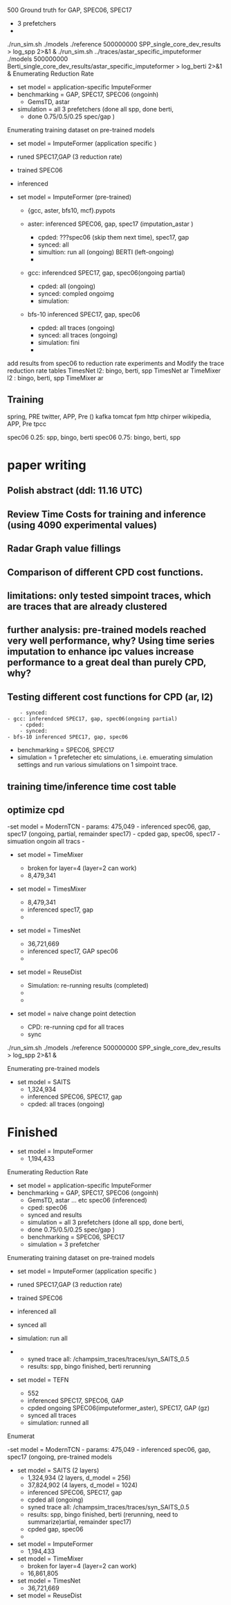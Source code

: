 500 Ground truth for GAP, SPEC06, SPEC17
- 3 prefetchers
- 
./run_sim.sh ./models ./reference 500000000 SPP_single_core_dev_results > log_spp 2>&1 &
./run_sim.sh ../traces/astar_specific_imputeformer ./models 500000000 Berti_single_core_dev_results/astar_specific_imputeformer > log_berti 2>&1 &
Enumerating Reduction Rate
- set model = application-specific ImputeFormer
- benchmarking = GAP, SPEC17, SPEC06 (ongoinh)
	- GemsTD, astar
- simulation = all 3 prefetchers (done all spp, done berti,
	- done 0.75/0.5/0.25 spec/gap )

Enumerating training dataset on pre-trained models
- set model = ImputeFormer (application specific	)
- runed SPEC17,GAP (3 reduction rate)
- trained SPEC06 
- inferenced

- set model = ImputeFormer (pre-trained)
	- {gcc, aster, bfs10, mcf}.pypots	
	- aster: inferenced  SPEC06, gap, spec17 (imputation_astar		)
		- cpded: ???spec06 (skip them next time), spec17, gap
		- synced: all
		- simultion: run all (ongoing) BERTI (left-ongoing)
		- 
	- gcc: inferendced SPEC17, gap, spec06(ongoing partial)
		- cpded: all (ongoing)
		- synced: compled ongoimg
		- simulation:
		
	- bfs-10 inferenced SPEC17, gap, spec06
		- cpded:  all traces (ongoing)
		- synced: all traces (ongoing)
		- simulation:  fini
		- 

add results from spec06 to reduction rate experiments and Modify the trace reduction rate tables
TimesNet l2: bingo, berti, spp
TimesNet ar
TimeMixer l2 : bingo, berti, spp
TimeMixer ar


## Training
spring, PRE
twitter, APP, Pre ()
kafka
tomcat
fpm
http
chirper
wikipedia, APP, Pre
tpcc

spec06 0.25: spp, bingo, berti
spec06 0.75: bingo, berti, spp
# paper writing
## Polish abstract (ddl: 11.16 UTC)
## Review Time Costs for training and inference (using 4090 experimental values)
## Radar Graph value fillings
## Comparison of different CPD cost functions.
## limitations: only tested simpoint traces, which are traces that are already clustered
## further analysis: pre-trained models reached very well performance, why? Using time series imputation to enhance ipc values increase performance to a great deal than purely CPD, why?
## Testing different cost functions for CPD (ar, l2)

		- synced:
	- gcc: inferendced SPEC17, gap, spec06(ongoing partial)
		- cpded:
		- synced:
	- bfs-10 inferenced SPEC17, gap, spec06


- benchmarking = SPEC06, SPEC17
- simulation = 1 prefetecher etc simulations, i.e. emuerating simulation settings and run various simulations on 1 simpoint trace.
## training time/inference time cost table
## optimize cpd

	

-set model = ModernTCN
	- params:  475,049
	- inferenced spec06, gap, spec17 (ongoing, partial, remainder spec17)
	- cpded gap, spec06, spec17
	-  simuation ongoin all tracs
	- 

- set model = TimeMixer
	- broken for layer=4 (layer=2 can work)
	- 8,479,341

- set model = TimesMixer
	- 8,479,341
	- inferenced spec17,  gap
	-

- set model = TimesNet
	- 36,721,669
	- inferenced spec17, GAP spec06
	-

- set model = ReuseDist
	- Simulation: re-running results (completed)
	- 
	- 
- set model = naive change point detection
	- CPD: re-running cpd for all traces
	- sync

./run_sim.sh ./models ./reference 500000000 SPP_single_core_dev_results > log_spp 2>&1 &

Enumerating pre-trained models
- set model = SAITS
	- 1,324,934
	- inferenced SPEC06, SPEC17, gap
	- cpded: all traces (ongoing)


# Finished

- set model = ImputeFormer 
	- 1,194,433

Enumerating Reduction Rate
- set model = application-specific ImputeFormer
- benchmarking = GAP, SPEC17, SPEC06 (ongoinh)
	- GemsTD, astar ... etc spec06 (inferenced)
	- cped: spec06
	- synced and results
	- simulation = all 3 prefetchers (done all spp, done berti,
	- done 0.75/0.5/0.25 spec/gap )
	- benchmarking = SPEC06, SPEC17
	- simulation = 3 prefetcher

Enumerating training dataset on pre-trained models
- set model = ImputeFormer (application specific	)
- runed SPEC17,GAP (3 reduction rate)
- trained SPEC06 
- inferenced all
- synced all
- simulation: run all
- 	- syned trace all: /champsim_traces/traces/syn_SAITS_0.5
	- results: spp, bingo finished, berti rerunning
	
- set model = TEFN
	- 552
	- inferenced SPEC17, SPEC06, GAP
	- cpded ongoing SPEC06(imputeformer_aster), SPEC17, GAP (gz)
	- synced all traces
	- simulation:  runned all

Enumerat

-set model = ModernTCN
	- params:  475,049
	- inferenced spec06, gap, spec17 (ongoing, pre-trained models
- set model = SAITS (2 layers)
	- 1,324,934 (2 layers, d_model = 256)
	- 37,824,902 (4 layers, d_model = 1024)
	- inferenced SPEC06, SPEC17, gap
	- cpded all (ongoing)
	- syned trace all: /champsim_traces/traces/syn_SAITS_0.5
	- results: spp, bingo finished, berti (rerunning, need to summarize)artial, remainder spec17)
	- cpded gap, spec06
	- 
- set model = ImputeFormer 
	- 1,194,433
- set model = TimeMixer
	- broken for layer=4 (layer=2 can work)
	- 16,861,805
- set model = TimesNet
	- 36,721,669
- set model = ReuseDist
<!--stackedit_data:
eyJoaXN0b3J5IjpbLTQ4MzgwMzEzNCwtMTA5NDgwODEwNywtND
QzMjU1MzQ4LDk4NDI0MzAyNCw2OTYwMTY4NywxNDAyODI4NzM2
LDEwODQzODYzODEsMjQ4MzkzMTI3LC0xNjg0MjM5ODY3LDE0NT
gwMTc3MzcsMTI4MjI2NzM4MywtMzU3MDczMzMxLC0zNzEwODY0
NTAsMjA2NDgwOTYwNiwtMTUwNjI0MTU1MywtNjA5MjIwMDc1LD
EwNzEwMDAxNjgsNTEyMjYzMDkxLDgwNjI3MDQ5NCw0MjUxOTgy
MDBdfQ==
-->